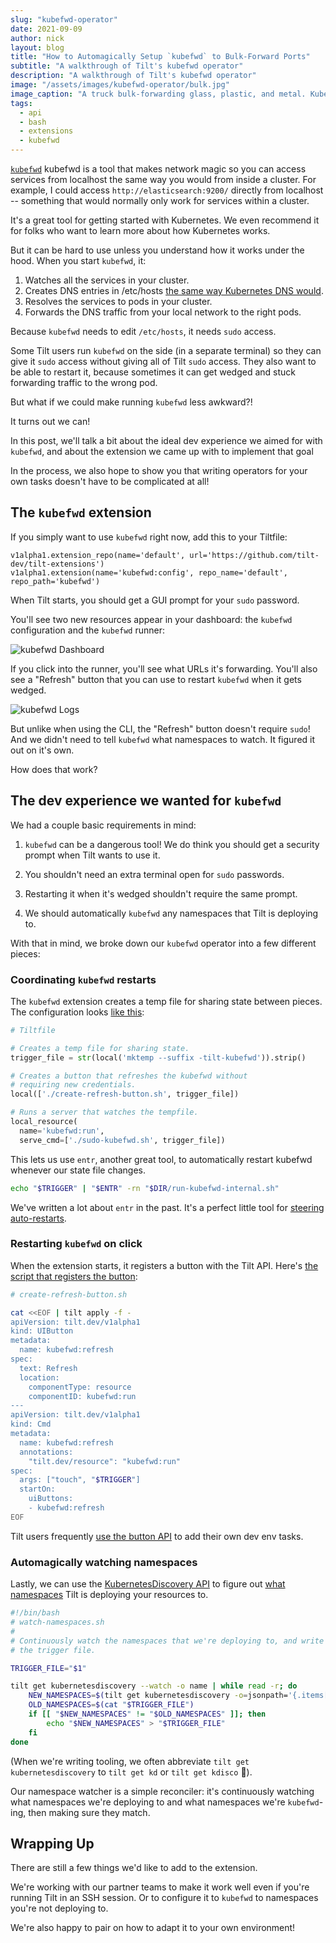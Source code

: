 ```yaml
---
slug: "kubefwd-operator"
date: 2021-09-09
author: nick
layout: blog
title: "How to Automagically Setup `kubefwd` to Bulk-Forward Ports"
subtitle: "A walkthrough of Tilt's kubefwd operator"
description: "A walkthrough of Tilt's kubefwd operator"
image: "/assets/images/kubefwd-operator/bulk.jpg"
image_caption: "A truck bulk-forwarding glass, plastic, and metal. Kubernetes networking isn't trash! From Tilt Dev's field trip to the <a href='https://en.wikipedia.org/wiki/Sunset_Park_Material_Recovery_Facility'>Sunset Park Material Recovery Facility.</a>"
tags:
  - api
  - bash
  - extensions
  - kubefwd
---
```


[`kubefwd`](https://kubefwd.com/) kubefwd is a tool that makes network magic so
you can access services from localhost the same way you would from inside a
cluster. For example, I could access `http://elasticsearch:9200/` directly from
localhost -- something that would normally only work for services within a cluster.

It's a great tool for getting started with Kubernetes. We even recommend it for
folks who want to learn more about how Kubernetes works.

But it can be hard to use unless you understand how it works under the
hood. When you start `kubefwd`, it:

1) Watches all the services in your cluster.
2) Creates DNS entries in /etc/hosts [the same way Kubernetes DNS would](https://kubernetes.io/docs/concepts/services-networking/dns-pod-service/).
3) Resolves the services to pods in your cluster.
4) Forwards the DNS traffic from your local network to the right pods.

Because `kubefwd` needs to edit `/etc/hosts`, it needs `sudo` access.

Some Tilt users run `kubefwd` on the side (in a separate terminal)
so they can give it `sudo` access without giving all of Tilt `sudo` access.
They also want to be able to restart it, because sometimes it can get wedged
and stuck forwarding traffic to the wrong pod.

But what if we could make running `kubefwd` less awkward?!

It turns out we can! 

In this post, we'll talk a bit about the ideal dev experience we aimed for with
`kubefwd`, and about the extension we came up with to implement that goal

In the process, we also hope to show you that writing operators for your own
tasks doesn't have to be complicated at all!

## The `kubefwd` extension

If you simply want to use `kubefwd` right now, add this to your Tiltfile:

```
v1alpha1.extension_repo(name='default', url='https://github.com/tilt-dev/tilt-extensions')
v1alpha1.extension(name='kubefwd:config', repo_name='default', repo_path='kubefwd')
```

When Tilt starts, you should get a GUI prompt for your `sudo` password.

You'll see two new resources appear in your dashboard: the `kubefwd`
configuration and the `kubefwd` runner:

![kubefwd Dashboard](/assets/images/kubefwd-operator/kubefwd-dashboard.jpg)

If you click into the runner, you'll see what URLs it's forwarding. You'll also
see a "Refresh" button that you can use to restart `kubefwd` when it gets
wedged.

![kubefwd Logs](/assets/images/kubefwd-operator/kubefwd-logs.jpg)

But unlike when using the CLI, the "Refresh" button doesn't require `sudo`! And
we didn't need to tell `kubefwd` what namespaces to watch.  It figured it out on
it's own.

How does that work?

## The dev experience we wanted for `kubefwd`

We had a couple basic requirements in mind:

1. `kubefwd` can be a dangerous tool! We do think you should get a security prompt when Tilt wants to use it.

1. You shouldn't need an extra terminal open for `sudo` passwords.

1. Restarting it when it's wedged shouldn't require the same prompt.

1. We should automatically `kubefwd` any namespaces that Tilt is deploying to.

With that in mind, we broke down our `kubefwd` operator into a few different pieces:

### Coordinating `kubefwd` restarts

The `kubefwd` extension creates a temp file for sharing state between
pieces. The configuration looks [like
this](https://github.com/tilt-dev/tilt-extensions/tree/e43897e7f540b7a5023d87aefe8941ddb3bb8c3a/kubefwd/Tiltfile):

```python
# Tiltfile

# Creates a temp file for sharing state.
trigger_file = str(local('mktemp --suffix -tilt-kubefwd')).strip()

# Creates a button that refreshes the kubefwd without
# requiring new credentials.
local(['./create-refresh-button.sh', trigger_file])

# Runs a server that watches the tempfile.
local_resource(
  name='kubefwd:run',
  serve_cmd=['./sudo-kubefwd.sh', trigger_file])
```

This lets us use `entr`, another great tool, to automatically restart kubefwd
whenever our state file changes.

```bash
echo "$TRIGGER" | "$ENTR" -rn "$DIR/run-kubefwd-internal.sh"
```

We've written a lot about `entr` in the past. It's a perfect little tool for
[steering auto-restarts](https://eradman.com/entrproject).

### Restarting `kubefwd` on click

When the extension starts, it registers a button with the Tilt API. Here's [the
script that registers the
button](https://github.com/tilt-dev/tilt-extensions/tree/e43897e7f540b7a5023d87aefe8941ddb3bb8c3a/kubefwd/create-refresh-button.sh):

```bash
# create-refresh-button.sh

cat <<EOF | tilt apply -f -
apiVersion: tilt.dev/v1alpha1
kind: UIButton
metadata:
  name: kubefwd:refresh
spec:
  text: Refresh
  location:
    componentType: resource
    componentID: kubefwd:run
---
apiVersion: tilt.dev/v1alpha1
kind: Cmd
metadata:
  name: kubefwd:refresh
  annotations:
    "tilt.dev/resource": "kubefwd:run"
spec:
  args: ["touch", "$TRIGGER"]
  startOn:
    uiButtons:
    - kubefwd:refresh
EOF
```

Tilt users frequently [use the button
API](https://blog.tilt.dev/2021/07/08/uibutton-navbar.html) to add their own dev
env tasks.

### Automagically watching namespaces

Lastly, we can use the [KubernetesDiscovery
API](https://api.tilt.dev/kubernetes/kubernetes-discovery-v1alpha1.html) to
figure out [what namespaces](https://github.com/tilt-dev/tilt-extensions/tree/e43897e7f540b7a5023d87aefe8941ddb3bb8c3a/kubefwd/watch-namespaces.sh) Tilt is deploying your resources to.

```bash
#!/bin/bash
# watch-namespaces.sh
#
# Continuously watch the namespaces that we're deploying to, and write them to
# the trigger file.

TRIGGER_FILE="$1"

tilt get kubernetesdiscovery --watch -o name | while read -r; do
    NEW_NAMESPACES=$(tilt get kubernetesdiscovery -o=jsonpath='{.items[*].spec.watches[*].namespace}' | tr -s ' ' '\n' | sort -u)
    OLD_NAMESPACES=$(cat "$TRIGGER_FILE")
    if [[ "$NEW_NAMESPACES" != "$OLD_NAMESPACES" ]]; then
        echo "$NEW_NAMESPACES" > "$TRIGGER_FILE"
    fi
done
```

(When we're writing tooling, we often abbreviate `tilt get kubernetesdiscovery`
to `tilt get kd` or `tilt get kdisco` 🕺).

Our namespace watcher is a simple reconciler: it's continuously watching what
namespaces we're deploying to and what namespaces we're `kubefwd`-ing, then
making sure they match.

## Wrapping Up

There are still a few things we'd like to add to the extension.

We're working with our partner teams to make it work well even if you're running
Tilt in an SSH session. Or to configure it to `kubefwd` to namespaces you're not
deploying to.

We're also happy to pair on how to adapt it to your own environment!

